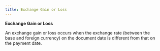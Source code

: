 ```yaml
---
title: Exchange Gain or Loss
---
```



**Exchange Gain or Loss**


An exchange gain or loss occurs when the exchange rate (between the base and foreign currency) on the document date is different from that on the payment date.
